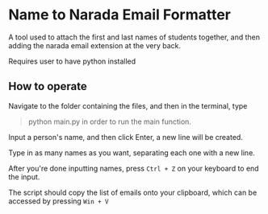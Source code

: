 # Name to Narada Email Formatter
A tool used to attach the first and last names of students together, and then adding the narada email extension at the very back.

Requires user to have python installed

## How to operate
Navigate to the folder containing the files, and then in the terminal, type 
>python main.py
in order to run the main function.

Input a person's name, and then click Enter, a new line will be created.

Type in as many names as you want, separating each one with a new line.

After you're done inputting names, press ` Ctrl + Z ` on your keyboard to end the input.

The script should copy the list of emails onto your clipboard, which can be accessed by pressing ` Win + V `
